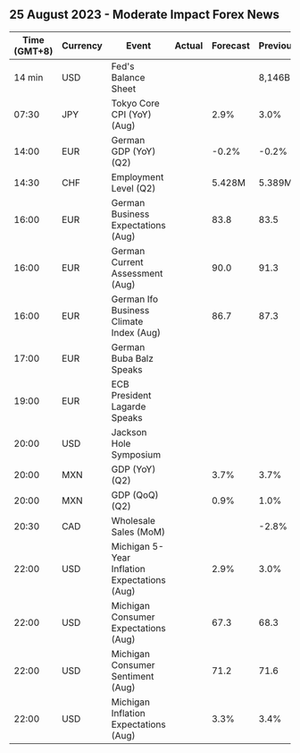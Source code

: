 ## 25 August 2023 - Moderate Impact Forex News

| Time (GMT+8) | Currency | Event | Actual | Forecast | Previous |
|------|----------|-------|--------|----------|----------|
| 14 min | USD | Fed's Balance Sheet |  |  | 8,146B |
| 07:30 | JPY | Tokyo Core CPI (YoY) (Aug) |  | 2.9% | 3.0% |
| 14:00 | EUR | German GDP (YoY) (Q2) |  | -0.2% | -0.2% |
| 14:30 | CHF | Employment Level (Q2) |  | 5.428M | 5.389M |
| 16:00 | EUR | German Business Expectations (Aug) |  | 83.8 | 83.5 |
| 16:00 | EUR | German Current Assessment (Aug) |  | 90.0 | 91.3 |
| 16:00 | EUR | German Ifo Business Climate Index (Aug) |  | 86.7 | 87.3 |
| 17:00 | EUR | German Buba Balz Speaks |  |  |  |
| 19:00 | EUR | ECB President Lagarde Speaks |  |  |  |
| 20:00 | USD | Jackson Hole Symposium |  |  |  |
| 20:00 | MXN | GDP (YoY) (Q2) |  | 3.7% | 3.7% |
| 20:00 | MXN | GDP (QoQ) (Q2) |  | 0.9% | 1.0% |
| 20:30 | CAD | Wholesale Sales (MoM) |  |  | -2.8% |
| 22:00 | USD | Michigan 5-Year Inflation Expectations (Aug) |  | 2.9% | 3.0% |
| 22:00 | USD | Michigan Consumer Expectations (Aug) |  | 67.3 | 68.3 |
| 22:00 | USD | Michigan Consumer Sentiment (Aug) |  | 71.2 | 71.6 |
| 22:00 | USD | Michigan Inflation Expectations (Aug) |  | 3.3% | 3.4% |
